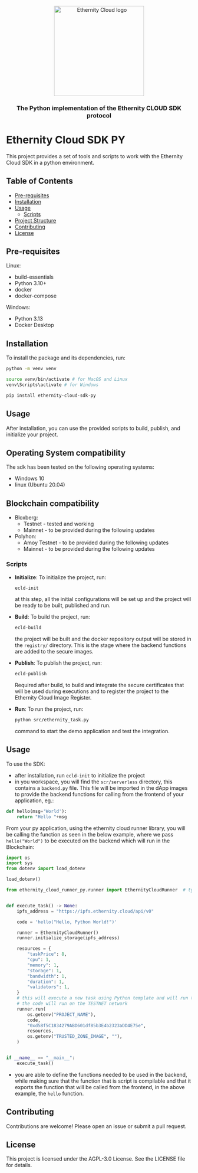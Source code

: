 
<p align="center">
  <a href="https://ethernity.cloud" title="Ethernity Cloud">
    <img src="https://ethernity.cloud/images/dark_gradient_logo.svg" alt="Ethernity Cloud logo" width="244" />
  </a>
</p>

<h3 align="center">The Python implementation of the Ethernity CLOUD SDK protocol</h3>

# Ethernity Cloud SDK PY

This project provides a set of tools and scripts to work with the Ethernity Cloud SDK in a python environment.

## Table of Contents

- [Pre-requisites](#pre-requisites)
- [Installation](#installation)
- [Usage](#usage)
  - [Scripts](#scripts)
- [Project Structure](#project-structure)
- [Contributing](#contributing)
- [License](#license)

## Pre-requisites
Linux:
- build-essentials
- Python 3.10+
- docker 
- docker-compose

Windows:
- Python 3.13
- Docker Desktop

## Installation

To install the package and its dependencies, run:

```sh
python -m venv venv

source venv/bin/activate # for MacOS and Linux
venv\Scripts\activate # for Windows

pip install ethernity-cloud-sdk-py
```

## Usage

After installation, you can use the provided scripts to build, publish, and initialize your project.

## Operating System compatibility
The sdk has been tested on the following operating systems:
- Windows 10
- linux (Ubuntu 20.04)

## Blockchain compatibility
- Bloxberg:
    - Testnet - tested and working
    - Mainnet - to be provided during the following updates
- Polyhon:
    - Amoy Testnet - to be provided during the following updates
    - Mainnet - to be provided during the following updates

### Scripts

- **Initialize**: To initialize the project, run:
  ```sh
  ecld-init
  ```
  at this step, all the initial configurations will be set up and the project will be ready to be built, published and run.

- **Build**: To build the project, run:
  ```sh
  ecld-build
  ```
    the project will be built and the docker repository output will be stored in the `registry/` directory. This is the stage where the backend functions are added to the secure images.

- **Publish**: To publish the project, run:
  ```sh
  ecld-publish
  ```
  Required after build, to build and integrate the secure certificates that will be used during executions and to register the project to the Ethernity Cloud Image Register.

- **Run**: To run the project, run:
  ```sh
  python src/ethernity_task.py
  ```
  command to start the demo application and test the integration.

## Usage

To use the SDK:
- after installation, run `ecld-init` to initialize the project
- in you workspace, you will find the `scr/serverless` directory, this contains a `backend.py` file. This file will be imported in the dApp images to provide the backend functions for calling from the frontend of your application, eg.:
```py
def hello(msg='World'):
    return "Hello "+msg
```
From your py application, using the ethernity cloud runner library, you will be calling the function as seen in the below example, where we pass `hello("World")` to be executed on the backend which will run in the Blockchain:
```py
import os
import sys
from dotenv import load_dotenv

load_dotenv()

from ethernity_cloud_runner_py.runner import EthernityCloudRunner  # type: ignore


def execute_task() -> None:
    ipfs_address = "https://ipfs.ethernity.cloud/api/v0"

    code = 'hello("Hello, Python World!")'

    runner = EthernityCloudRunner()
    runner.initialize_storage(ipfs_address)

    resources = {
        "taskPrice": 8,
        "cpu": 1,
        "memory": 1,
        "storage": 1,
        "bandwidth": 1,
        "duration": 1,
        "validators": 1,
    }
    # this will execute a new task using Python template and will run the code provided above
    # the code will run on the TESTNET network
    runner.run(
        os.getenv("PROJECT_NAME"),
        code,
        "0xd58f5C1834279ABD601df85b3E4b2323aDD4E75e",
        resources,
        os.getenv("TRUSTED_ZONE_IMAGE", ""),
    )


if __name__ == "__main__":
    execute_task()

```
- you are able to define the functions needed to be used in the backend, while making sure that the function that is script is compilable and that it exports the function that will be called from the frontend, in the above example, the `hello` function.

## Contributing

Contributions are welcome! Please open an issue or submit a pull request.

## License

This project is licensed under the AGPL-3.0 License. See the LICENSE file for details.
